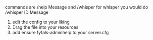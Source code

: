 commands are /help Message and /whisper for whisper you would do /whisper ID Message 
1. edit the config to your liking 
2. Drag the file into your resources
3. add ensure fytals-adminhelp to your server.cfg
